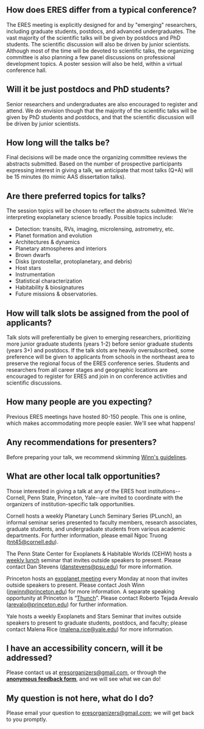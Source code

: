 ## How does ERES differ from a typical conference?

The ERES meeting is explicitly designed for and by "emerging" researchers,
including graduate students, postdocs, and advanced undergraduates. The vast
majority of the scientific talks will be given by postdocs and PhD students.
The scientific discussion will also be driven by junior scientists.  Although
most of the time will be devoted to scientific talks, the organizing committee
is also planning a few panel discussions on professional development topics.  A
poster session will also be held, within a virtual conference hall.


## Will it be just postdocs and PhD students?

Senior researchers and undergraduates are also encouraged to register and
attend.  We do envision though that the majority of the scientific talks will
be given by PhD students and postdocs, and that the scientific discussion will
be driven by junior scientists.


## How long will the talks be?

Final decisions will be made once the organizing committee reviews the
abstracts submitted. Based on the number of prospective participants
expressing interest in giving a talk, we anticipate that most talks (Q+A) will
be 15 minutes (to mimic AAS dissertation talks).


## Are there preferred topics for talks?

The session topics will be chosen to reflect the abstracts submitted. We’re
interpreting exoplanetary science broadly.  Possible topics include:
* Detection: transits, RVs, imaging, microlensing, astrometry, etc.
* Planet formation and evolution
* Architectures & dynamics
* Planetary atmospheres and interiors
* Brown dwarfs
* Disks (protostellar, protoplanetary, and debris)
* Host stars
* Instrumentation
* Statistical characterization
* Habitability & biosignatures
* Future missions & observatories.


## How will talk slots be assigned from the pool of applicants?

Talk slots will preferentially be given to emerging researchers, prioritizing
more junior graduate students (years 1-2) before senior graduate students
(years 3+) and postdocs.  If the talk slots are heavily oversubscribed, some
preference will be given to applicants from schools in the northeast area to
preserve the regional focus of the ERES conference series.  Students and
researchers from all career stages and geographic locations are encouraged to
register for ERES and join in on conference activities and scientific
discussions.


## How many people are you expecting?

Previous ERES meetings have hosted 80-150 people.  This one is online, which
makes accommodating more people easier.  We'll see what happens!


## Any recommendations for presenters?

Before preparing your talk, we recommend skimming [Winn's
guidelines](https://docs.google.com/document/d/1TqGwFQTdO0bEzBFMZ6vY4jlH7zkBcTCbuF0r4YmRP5E/edit?usp=sharing).


## What are other local talk opportunities?

Those interested in giving a talk at any of the ERES host
institutions--Cornell, Penn State, Princeton, Yale--are invited to coordinate
with the organizers of institution-specific talk opportunities.

Cornell hosts a weekly Planetary Lunch Seminary Series (PLunch), an informal
seminar series presented to faculty members, research associates, graduate
students, and undergraduate students from various academic departments.  For
further information, please email Ngoc Truong (tnt45@cornell.edu).

The Penn State Center for Exoplanets & Habitable Worlds (CEHW) hosts a [weekly
lunch](https://exoplanets.psu.edu/events-page/seminars/) seminar that invites
outside speakers to present.  Please contact Dan Stevens (danstevens@psu.edu)
for more information. 

Princeton hosts an [exoplanet
meeting](https://web.astro.princeton.edu/events/seminars/extrasolar-planets)
every Monday at noon that invites outside speakers to present. Please contact
Josh Winn (jnwinn@princeton.edu) for more information. A separate speaking
opportunity at Princeton is “[Thunch](https://web.astro.princeton.edu/Thunch)”.
Please contact Roberto Tejada Arevalo (arevalo@princeton.edu) for further
information.

Yale hosts a weekly Exoplanets and Stars Seminar that invites outside speakers
to present to graduate students, postdocs, and faculty; please contact Malena
Rice (malena.rice@yale.edu) for more information.

## I have an accessibility concern, will it be addressed?
Please contact us at eresorganizers@gmail.com, or through the **[anonymous
feedback
form](https://docs.google.com/forms/d/e/1FAIpQLSfoY1b19X6LwMPAfF49wvInhMDhaNFhldKzEJ6tUbHCCvUHyA/viewform)**,
and we will see what we can do!

## My question is not here, what do I do?
Please email your question to eresorganizers@gmail.com; we will get back to you
promptly.


